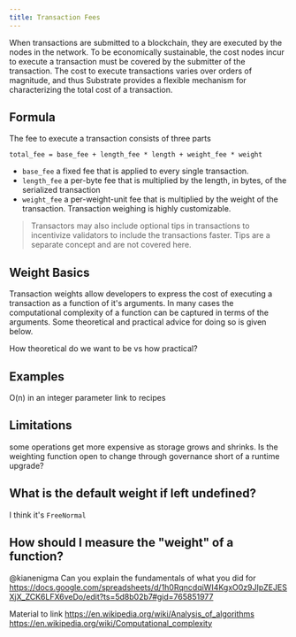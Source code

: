 ```yaml
---
title: Transaction Fees
---
```


When transactions are submitted to a blockchain, they are executed by the nodes in the network. To be economically sustainable, the cost nodes incur to execute a transaction must be covered by the submitter of the transaction. The cost to execute transactions varies over orders of magnitude, and thus Substrate provides a flexible mechanism for characterizing the total cost of a transaction.

## Formula
The fee to execute a transaction consists of three parts
```
total_fee = base_fee + length_fee * length + weight_fee * weight
```

* `base_fee` a fixed fee that is applied to every single transaction.
* `length_fee` a per-byte fee that is multiplied by the length, in bytes, of the serialized transaction
* `weight_fee` a per-weight-unit fee that is multiplied by the weight of the transaction. Transaction weighing is highly customizable.

> Transactors may also include optional tips in transactions to incentivize validators to include the transactions faster. Tips are a separate concept and are not covered here.


## Weight Basics
Transaction weights allow developers to express the cost of executing a transaction as a function of it's arguments. In many cases the computational complexity of a function can be captured in terms of the arguments. Some theoretical and practical advice for doing so is given below.

How theoretical do we want to be vs how practical? 

## Examples
O(n) in an integer parameter
link to recipes

## Limitations
some operations get more expensive as storage grows and shrinks.
Is the weighting function open to change through governance short of a runtime upgrade?

## What is the default weight if left undefined?
I think it's `FreeNormal`

## How should I measure the "weight" of a function?
@kianenigma Can you explain the fundamentals of what you did for https://docs.google.com/spreadsheets/d/1h0RqncdqiWI4KgxO0z9JIpZEJESXjX_ZCK6LFX6veDo/edit?ts=5d8b02b7#gid=765851977

Material to link
https://en.wikipedia.org/wiki/Analysis_of_algorithms
https://en.wikipedia.org/wiki/Computational_complexity

